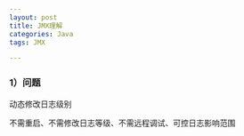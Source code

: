 ```yaml
---
layout: post
title: JMX理解
categories: Java
tags: JMX

---
```


### 1）问题 ###

动态修改日志级别

不需重启、不需修改日志等级、不需远程调试、可控日志影响范围

